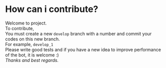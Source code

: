 # How can i contribute?
Welcome to project.</br> 
To contribute,</br>
You must create a new `develop` branch with a number and commit your codes on this new branch. </br>
For example, `develop_1`
</br>
Please write good tests and if you have a new idea to improve performance of the bot, it is welcome :) </br>
_Thanks and best regards._
